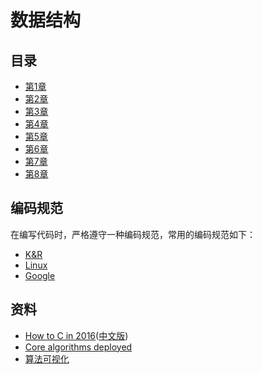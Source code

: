 # 数据结构

## 目录

- [第1章](./chap1)
- [第2章](./chap2)
- [第3章](./chap3)
- [第4章](./chap4)
- [第5章](./chap5)
- [第6章](./chap6)
- [第7章](./chap7)
- [第8章](./chap8)

## 编码规范

在编写代码时，严格遵守一种编码规范，常用的编码规范如下：

- [K&R](https://en.wikipedia.org/wiki/Indentation_style#K&R)
- [Linux](https://www.kernel.org/doc/html/v4.10/process/coding-style.html)
- [Google](https://google.github.io/styleguide/cppguide.html)

## 资料

- [How to C in 2016](https://matt.sh/howto-c)([中文版](http://www.infoq.com/cn/articles/c-language-2016))
- [Core algorithms deployed](https://cstheory.stackexchange.com/questions/19759/core-algorithms-deployed)
- [算法可视化](https://visualgo.net/en)
